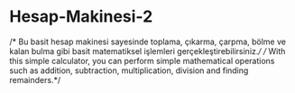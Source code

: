 # Hesap-Makinesi-2
/* Bu basit hesap makinesi sayesinde toplama, çıkarma, çarpma, bölme ve kalan bulma gibi basit matematiksel işlemleri gerçekleştirebilirsiniz.*/
/* With this simple calculator, you can perform simple mathematical operations such as addition, subtraction, multiplication, division and finding remainders.*/
